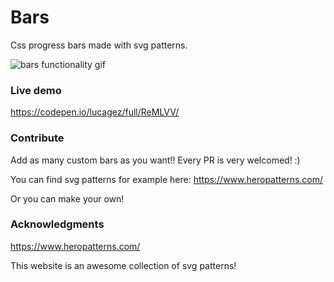 # Bars

Css progress bars made with svg patterns.



![bars functionality gif](./gif/gifBars2.gif)



### Live demo

https://codepen.io/lucagez/full/ReMLVV/



### Contribute

Add as many custom bars as you want!! Every PR is very welcomed! :)

You can find svg patterns for example here: https://www.heropatterns.com/ 

Or you can make your own!



### Acknowledgments

https://www.heropatterns.com/ 

This website is an awesome collection of svg patterns!





